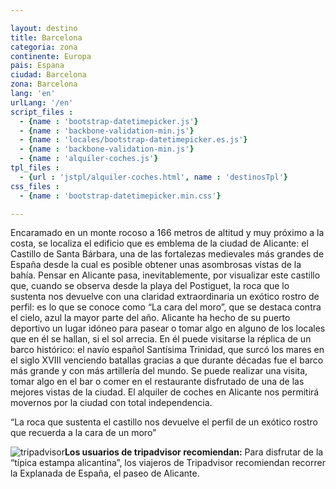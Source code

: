 ```yaml
---

layout: destino
title: Barcelona
categoria: zona
continente: Europa
pais: Espana
ciudad: Barcelona
zona: Barcelona
lang: 'en'
urlLang: '/en'
script_files : 
  - {name : 'bootstrap-datetimepicker.js'}
  - {name : 'backbone-validation-min.js'}
  - {name : 'locales/bootstrap-datetimepicker.es.js'}
  - {name : 'backbone-validation-min.js'}
  - {name : 'alquiler-coches.js'}
tpl_files : 
  - {url : 'jstpl/alquiler-coches.html', name : 'destinosTpl'}
css_files : 
  - {name : 'bootstrap-datetimepicker.min.css'}  

---
```


<div class="aa-3columns aa-column">Encaramado en un monte rocoso a 166 metros de altitud y muy próximo a la costa, se localiza el edificio que es emblema de la ciudad de Alicante: el Castillo de Santa Bárbara, una de las fortalezas medievales más grandes de España desde la cual es posible obtener unas asombrosas vistas de la bahía. Pensar en Alicante pasa, inevitablemente, por visualizar este castillo que, cuando se observa desde la playa del Postiguet, la roca que lo sustenta nos devuelve con una claridad extraordinaria un exótico rostro de perfil: es lo que se conoce como “La cara del moro”, que se destaca contra el cielo, azul la mayor parte del año. Alicante ha hecho de su puerto deportivo un lugar idóneo para pasear o tomar algo en alguno de los locales que en él se hallan, si el sol arrecia. En él puede visitarse la réplica de un barco histórico: el navío español Santísima Trinidad, que surcó los mares en el siglo XVIII venciendo batallas gracias a que durante décadas fue el barco más grande y con más artillería del mundo. Se puede realizar una visita, tomar algo en el bar o comer en el restaurante disfrutado de una de las mejores vistas de la ciudad. El alquiler de coches en Alicante nos permitirá movernos por la ciudad con total independencia.<p></p>
<div class="aa-quote">“La roca que sustenta el castillo nos devuelve el perfil de un exótico rostro que recuerda a la cara de un moro”</div>
<p><img alt="tripadvisor" src="/es/wp-content/themes/amigoautos/img/tripadvisor.jpg"><strong>Los usuarios de <span class="aa-verde">tripadvisor</span> recomiendan:</strong> Para disfrutar de la “típica estampa alicantina”, los viajeros de Tripadvisor recomiendan recorrer la Explanada de España, el paseo de Alicante.</p>
</div>